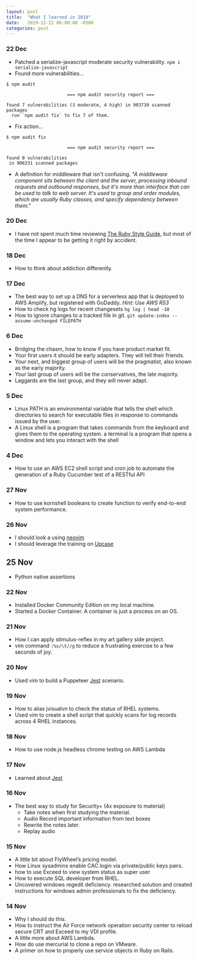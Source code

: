 ```yaml
---
layout: post
title:  "What I learned in 2019"
date:   2019-12-22 06:00:00 -0500
categories: post
---
```


### 22 Dec
- Patched a serialize-javascript moderate security vulnerability. `npm i serialize-javascript`
- Found more vulnerabilities...

```
$ npm audit

                       === npm audit security report ===

found 7 vulnerabilities (3 moderate, 4 high) in 903739 scanned packages
  run `npm audit fix` to fix 7 of them.
```
- Fix action...

```
$ npm audit fix

                       === npm audit security report ===

found 0 vulnerabilities
 in 906331 scanned packages
```
- A definition for middleware that isn't confusing. *"A middleware component sits between the client and the server, processing inbound requests and outbound responses, but it's more than interface that can be used to talk to web server. It's used to group and order modules, which are usually Ruby classes, and specify dependency between them."*

### 20 Dec
* I have not spent much time reviewing [The Ruby Style Guide](https://rubystyle.guide/), but most of the time I appear to be getting it right by accident.

### 18 Dec
* How to think about addiction differently.

### 17 Dec
* The best way to set up a DNS for a serverless app that is deployed to AWS Amplify, but registered with GoDaddy. *Hint: Use AWS R53*
* How to check hg logs for recent changesets `hg log | head -10`
* How to ignore changes to a tracked file in git. `git update-index --assume-unchanged FILEPATH`

### 6 Dec
* Bridging the chasm, how to know if you have product market fit.
* Your first users it should be early adapters. They will tell their friends. 
* Your next, and biggest group of users will be the pragmatist, also known as the early majority.
* Your last group of users will be the conservatives, the late majority.
* Laggards are the last group, and they will never adapt.

### 5 Dec
* Linux PATH is an environmental variable that tells the shell which directories to search for executable files in response to commands issued by the user. 
* A Linux shell is a program that takes commands from the keyboard and gives them to the operating system. 
a terminal is a program that opens a window and lets you interact with the shell

### 4 Dec
* How to use an AWS EC2 shell script and cron job to automate the generation of a Ruby Cucumber test of a RESTful API

### 27 Nov
* How to use kornshell booleans to create function to verify end-to-end system performance. 

### 26 Nov
* I should look a using [neovim](https://neovim.io/)
* I should leverage the training on [Upcase](https://thoughtbot.com/upcase)

## 25 Nov
* Python native assertions 

### 22 Nov
* Installed Docker Community Edition on my local machine.
* Started a Docker Container. A container is just a process on an OS.

### 21 Nov
* How I can apply stimulus-reflex in my art gallery side project.
* vim command `:%s/\t//g` to reduce a frustrating exercise to a few seconds of joy.

### 20 Nov
* Used vim to build a Puppeteer [Jest](https://jestjs.io/docs/en/puppeteer) scenario. 

### 19 Nov
* How to alias jvisualvn to check the status of RHEL systems. 
* Used vim to create a shell script that quickly scans for log records across 4 RHEL instances. 

### 18 Nov
* How to use node.js headless chrome testing on AWS Lambda

### 17 Nov
* Learned about [Jest](https://jestjs.io/)

### 16 Nov
* The best way to study for Security+ (4x exposure to material)
    * Take notes when first studying the material.
    * Audio Record important information from text boxes
    * Rewrite the notes later.
    * Replay audio

### 15 Nov
* A little bit about FlyWheel’s pricing model.
* How Linux sysadmins enable CAC login via private/public keys pairs.
* how to use Exceed to view system status as super user
* How to execute SQL developer from RHEL. 
* Uncovered windows regedit deficiency. researched solution and created instructions for windows admin professionals to fix the deficiency. 

### 14 Nov
* Why I should do this. 
* How to instruct the Air Force network operation security center to reload secure CRT and Exceed to my VDI profile.
* A little more about AWS Lambda.
* How do use mercurial to clone a repo on VMware.
* A primer on how to properly use service objects in Ruby on Rails. 

